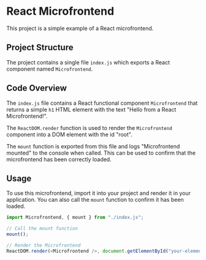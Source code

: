 # React Microfrontend

This project is a simple example of a React microfrontend.

## Project Structure

The project contains a single file `index.js` which exports a React component named `Microfrontend`.

## Code Overview

The `index.js` file contains a React functional component `Microfrontend` that returns a simple `h1` HTML element with the text "Hello from a React Microfrontend!".

The `ReactDOM.render` function is used to render the `Microfrontend` component into a DOM element with the id "root".

The `mount` function is exported from this file and logs "Microfrontend mounted" to the console when called. This can be used to confirm that the microfrontend has been correctly loaded.

## Usage

To use this microfrontend, import it into your project and render it in your application. You can also call the `mount` function to confirm it has been loaded.

```javascript
import Microfrontend, { mount } from "./index.js";

// Call the mount function
mount();

// Render the Microfrontend
ReactDOM.render(<Microfrontend />, document.getElementById("your-element-id"));
```
